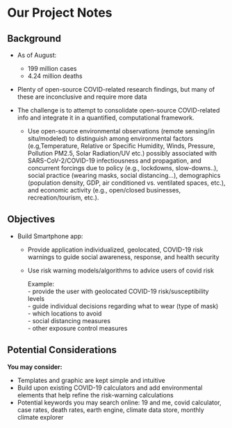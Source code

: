 # Our Project Notes

## Background 

- As of August: 
	- 199 million cases
	- 4.24 million deaths

- Plenty of open-source COVID-related research findings, but many of these are inconclusive and require more data

- The challenge is to attempt to consolidate open-source COVID-related info and integrate it in a quantified, computational framework.
	- Use open-source environmental observations (remote sensing/in situ/modeled) to distinguish among environmental factors (e.g,Temperature, Relative or Specific Humidity, Winds, Pressure, Pollution PM2.5, Solar Radiation/UV etc.) possibly associated with SARS-CoV-2/COVID-19 infectiousness and propagation, and concurrent forcings due to policy (e.g., lockdowns, slow-downs..), social practice (wearing masks, social distancing…), demographics (population density, GDP, air conditioned vs. ventilated spaces, etc.), and economic activity (e.g., open/closed businesses, recreation/tourism, etc.).
	
## Objectives 
- Build Smartphone app:
	- Provide application individualized, geolocated, COVID-19 risk warnings to guide social awareness, response, and health security
	- Use risk warning models/algorithms to advice users of covid risk
	
		Example:   
			- provide the user with geolocated COVID-19 risk/susceptibility levels  
			- guide individual decisions regarding what to wear (type of mask)  
			- which locations to avoid  
			- social distancing measures  
			- other exposure control measures

## Potential Considerations

**You may consider:**

- Templates and graphic are kept simple and intuitive
- Build upon existing COVID-19 calculators and add environmental elements that help refine the risk-warning calculations
- Potential keywords you may search online: 19 and me, covid calculator, case rates, death rates, earth engine, climate data store, monthly climate explorer
